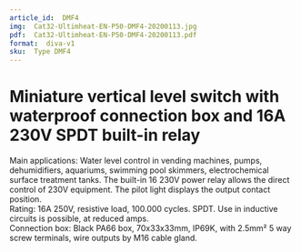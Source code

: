 ```yaml
---
article_id:  DMF4
img:  Cat32-Ultimheat-EN-P50-DMF4-20200113.jpg
pdf:  Cat32-Ultimheat-EN-P50-DMF4-20200113.pdf
format:  diva-v1
sku:  Type DMF4
---
```


# Miniature vertical level switch with waterproof connection box and 16A 230V SPDT built-in relay

Main applications: Water level control in vending machines, pumps, dehumidifiers, aquariums,
swimming pool skimmers, electrochemical surface treatment tanks. The built-in 16 230V 
power relay allows the direct control of 230V equipment. The pilot light displays the output contact position.  
Rating: 16A 250V, resistive load, 100.000 cycles. SPDT. Use in inductive circuits is possible, at reduced amps.  
Connection box: Black PA66 box, 70x33x33mm, IP69K, with 2.5mm² 5 way screw terminals, wire outputs by M16 cable gland.  


